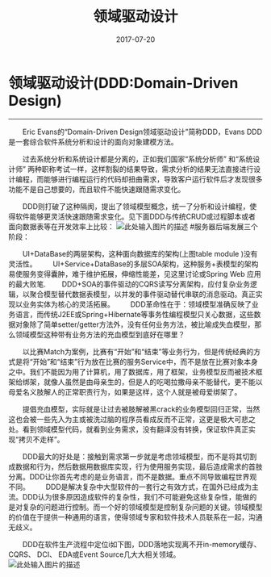 ﻿---
layout: post
title: 领域驱动设计
date: 2017-07-20 
tags: 博客    
---


# 领域驱动设计(DDD:Domain-Driven Design)

------

　　Eric Evans的“Domain-Driven Design领域驱动设计”简称DDD，Evans DDD是一套综合软件系统分析和设计的面向对象建模方法。

　　过去系统分析和系统设计都是分离的，正如我们国家“系统分析师” 和“系统设计师” 两种职称考试一样，这样割裂的结果导致，需求分析的结果无法直接进行设计编程，而能够进行编程运行的代码却扭曲需求，导致客户运行软件后才发现很多功能不是自己想要的，而且软件不能快速跟随需求变化。

　　DDD则打破了这种隔阂，提出了领域模型概念，统一了分析和设计编程，使得软件能够更灵活快速跟随需求变化。见下面DDD与传统CRUD或过程脚本或者面向数据表等在开发效率上比较：
![此处输入图片的描述][1]
#服务器后端发展三个阶段：

　　UI+DataBase的两层架构，这种面向数据库的架构(上图table	module )没有灵活性。
　　UI+Service+DataBase的多层SOA架构，这种服务+表模型的架构易使服务变得囊肿，难于维护拓展，伸缩性能差，见这里讨论或Spring Web 应用的最大败笔.
　　DDD+SOA的事件驱动的CQRS读写分离架构，应付复杂业务逻辑，以聚合模型替代数据表模型，以并发的事件驱动替代串联的消息驱动。真正实现以业务实体为核心的灵活拓展。
　　DDD革命性在于：领域模型准确反映了业务语言，而传统J2EE或Spring+Hibernate等事务性编程模型只关心数据，这些数据对象除了简单setter/getter方法外，没有任何业务方法，被比喻成失血模型，那么领域模型这种带有业务方法的充血模型到底好在哪里？

　　以比赛Match为案例，比赛有“开始”和“结束”等业务行为，但是传统经典的方式是将“开始”和“结束”行为放在比赛的服务Service中，而不是放在比赛对象本身之中。我们不能因为用了计算机，用了数据库，用了框架，业务模型反而被技术框架给绑架，就像人虽然是由母亲生的，但是人的吃喝拉撒母亲不能替代，更不能以母爱名义肢解人的正常职责行为，如果是这样，这个人就是被母爱绑架了。

　　提倡充血模型，实际就是让过去被肢解被黑crack的业务模型回归正常，当然这也会被一些先入为主或被洗过脑的程序员看成反而不正常，这更是极大可悲之处。看到领域模型代码，就看到业务需求，没有翻译没有转换，保证软件真正实现“拷贝不走样”。

　　DDD最大的好处是：接触到需求第一步就是考虑领域模型，而不是将其切割成数据和行为，然后数据用数据库实现，行为使用服务实现，最后造成需求的首肢分离。DDD让你首先考虑的是业务语言，而不是数据。重点不同导致编程世界观不同。
　　DDD是解决复杂中大型软件的一套行之有效方式，在国外已经成为主流。DDD认为很多原因造成软件的复杂性，我们不可能避免这些复杂性，能做的是对复杂的问题进行控制。而一个好的领域模型是控制复杂问题的关键。领域模型的价值在于提供一种通用的语言，使得领域专家和软件技术人员联系在一起，沟通无歧义。

　　DDD在软件生产流程中定位i如下图，DDD落地实现离不开in-memory缓存、 CQRS、 DCI、 EDA或Event Source几大大相关领域。
　　![此处输入图片的描述][2]


  [1]: http://img.jdon.com/23140/23142654
  [2]: http://simage.jdon.com/cache.png